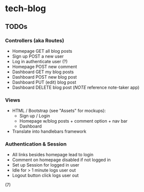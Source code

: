 # tech-blog

## TODOs

### Controllers (aka Routes)
- Homepage GET all blog posts
- Sign up POST a new user
- Log in authenticate user (?)
- Homepage POST new comment
- Dashboard GET my blog posts
- Dashboard POST new blog post
- Dashboard PUT (edit) blog post
- Dashboard DELETE blog post
(*NOTE* reference note-taker app)

### Views
- HTML / Bootstrap (see "Assets" for mockups):
    - Sign up / Login
    - Homepage w/blog posts + comment option + nav bar
    - Dashboard
- Translate into handlebars framework

### Authentication & Session
- All links besides homepage lead to login
- Comment on homepage disabled if not logged in
- Set up Session for logged in user
- Idle for > 1 minute logs user out
- Logout button click logs user out

(7)